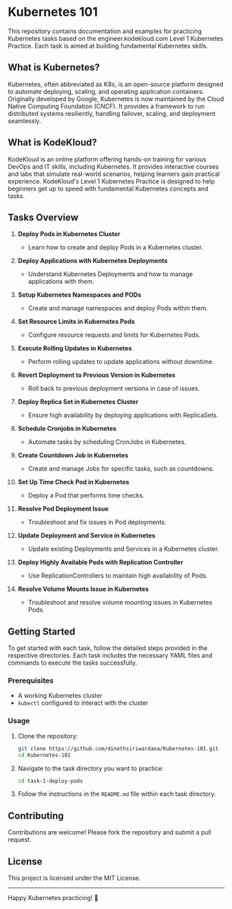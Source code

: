 # Kubernetes 101

This repository contains documentation and examples for practicing Kubernetes tasks based on the engineer.kodekloud.com Level 1 Kubernetes Practice. Each task is aimed at building fundamental Kubernetes skills.

## What is Kubernetes?

Kubernetes, often abbreviated as K8s, is an open-source platform designed to automate deploying, scaling, and operating application containers. Originally developed by Google, Kubernetes is now maintained by the Cloud Native Computing Foundation (CNCF). It provides a framework to run distributed systems resiliently, handling failover, scaling, and deployment seamlessly.

## What is KodeKloud?

KodeKloud is an online platform offering hands-on training for various DevOps and IT skills, including Kubernetes. It provides interactive courses and labs that simulate real-world scenarios, helping learners gain practical experience. KodeKloud's Level 1 Kubernetes Practice is designed to help beginners get up to speed with fundamental Kubernetes concepts and tasks.

## Tasks Overview

1. **Deploy Pods in Kubernetes Cluster**
    - Learn how to create and deploy Pods in a Kubernetes cluster.

2. **Deploy Applications with Kubernetes Deployments**
    - Understand Kubernetes Deployments and how to manage applications with them.

3. **Setup Kubernetes Namespaces and PODs**
    - Create and manage namespaces and deploy Pods within them.

4. **Set Resource Limits in Kubernetes Pods**
    - Configure resource requests and limits for Kubernetes Pods.

5. **Execute Rolling Updates in Kubernetes**
    - Perform rolling updates to update applications without downtime.

6. **Revert Deployment to Previous Version in Kubernetes**
    - Roll back to previous deployment versions in case of issues.

7. **Deploy Replica Set in Kubernetes Cluster**
    - Ensure high availability by deploying applications with ReplicaSets.

8. **Schedule Cronjobs in Kubernetes**
    - Automate tasks by scheduling CronJobs in Kubernetes.

9. **Create Countdown Job in Kubernetes**
    - Create and manage Jobs for specific tasks, such as countdowns.

10. **Set Up Time Check Pod in Kubernetes**
    - Deploy a Pod that performs time checks.

11. **Resolve Pod Deployment Issue**
    - Troubleshoot and fix issues in Pod deployments.

12. **Update Deployment and Service in Kubernetes**
    - Update existing Deployments and Services in a Kubernetes cluster.

13. **Deploy Highly Available Pods with Replication Controller**
    - Use ReplicationControllers to maintain high availability of Pods.

14. **Resolve Volume Mounts Issue in Kubernetes**
    - Troubleshoot and resolve volume mounting issues in Kubernetes Pods.

## Getting Started

To get started with each task, follow the detailed steps provided in the respective directories. Each task includes the necessary YAML files and commands to execute the tasks successfully.

### Prerequisites

- A working Kubernetes cluster
- `kubectl` configured to interact with the cluster

### Usage

1. Clone the repository:
    ```sh
    git clone https://github.com/dinethsiriwardana/Kubernetes-101.git
    cd Kubernetes-101
    ```

2. Navigate to the task directory you want to practice:
    ```sh
    cd task-1-deploy-pods
    ```

3. Follow the instructions in the `README.md` file within each task directory.

## Contributing

Contributions are welcome! Please fork the repository and submit a pull request.

## License

This project is licensed under the MIT License.

---

Happy Kubernetes practicing! 🚀

